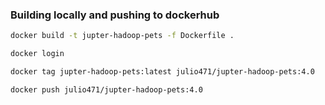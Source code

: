 ### Building locally and pushing to dockerhub

```bash
docker build -t jupter-hadoop-pets -f Dockerfile .

docker login

docker tag jupter-hadoop-pets:latest julio471/jupter-hadoop-pets:4.0

docker push julio471/jupter-hadoop-pets:4.0
```